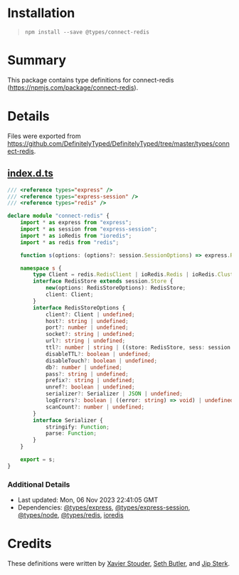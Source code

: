 # Installation
> `npm install --save @types/connect-redis`

# Summary
This package contains type definitions for connect-redis (https://npmjs.com/package/connect-redis).

# Details
Files were exported from https://github.com/DefinitelyTyped/DefinitelyTyped/tree/master/types/connect-redis.
## [index.d.ts](https://github.com/DefinitelyTyped/DefinitelyTyped/tree/master/types/connect-redis/index.d.ts)
````ts
/// <reference types="express" />
/// <reference types="express-session" />
/// <reference types="redis" />

declare module "connect-redis" {
    import * as express from "express";
    import * as session from "express-session";
    import * as ioRedis from "ioredis";
    import * as redis from "redis";

    function s(options: (options?: session.SessionOptions) => express.RequestHandler): s.RedisStore;

    namespace s {
        type Client = redis.RedisClient | ioRedis.Redis | ioRedis.Cluster;
        interface RedisStore extends session.Store {
            new(options: RedisStoreOptions): RedisStore;
            client: Client;
        }
        interface RedisStoreOptions {
            client?: Client | undefined;
            host?: string | undefined;
            port?: number | undefined;
            socket?: string | undefined;
            url?: string | undefined;
            ttl?: number | string | ((store: RedisStore, sess: session.SessionData, sid: string) => number) | undefined;
            disableTTL?: boolean | undefined;
            disableTouch?: boolean | undefined;
            db?: number | undefined;
            pass?: string | undefined;
            prefix?: string | undefined;
            unref?: boolean | undefined;
            serializer?: Serializer | JSON | undefined;
            logErrors?: boolean | ((error: string) => void) | undefined;
            scanCount?: number | undefined;
        }
        interface Serializer {
            stringify: Function;
            parse: Function;
        }
    }

    export = s;
}

````

### Additional Details
 * Last updated: Mon, 06 Nov 2023 22:41:05 GMT
 * Dependencies: [@types/express](https://npmjs.com/package/@types/express), [@types/express-session](https://npmjs.com/package/@types/express-session), [@types/node](https://npmjs.com/package/@types/node), [@types/redis](https://npmjs.com/package/@types/redis), [ioredis](https://npmjs.com/package/ioredis)

# Credits
These definitions were written by [Xavier Stouder](https://github.com/xstoudi), [Seth Butler](https://github.com/sbutler2901), and [Jip Sterk](https://github.com/JipSterk).
